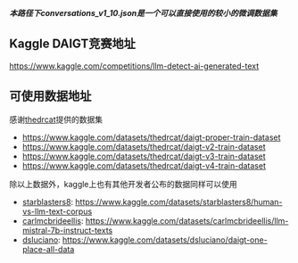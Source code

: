  ***本路径下conversations_v1_10.json是一个可以直接使用的较小的微调数据集***

## Kaggle DAIGT竞赛地址
https://www.kaggle.com/competitions/llm-detect-ai-generated-text


## 可使用数据地址
感谢[thedrcat](https://www.kaggle.com/thedrcat)提供的数据集
 - https://www.kaggle.com/datasets/thedrcat/daigt-proper-train-dataset
 - https://www.kaggle.com/datasets/thedrcat/daigt-v2-train-dataset
 - https://www.kaggle.com/datasets/thedrcat/daigt-v3-train-dataset
 - https://www.kaggle.com/datasets/thedrcat/daigt-v4-train-dataset

 除以上数据外，kaggle上也有其他开发者公布的数据同样可以使用
 - [starblasters8](https://www.kaggle.com/starblasters8): https://www.kaggle.com/datasets/starblasters8/human-vs-llm-text-corpus
 - [carlmcbrideellis](https://www.kaggle.com/carlmcbrideellis): https://www.kaggle.com/datasets/carlmcbrideellis/llm-mistral-7b-instruct-texts
 - [dsluciano](https://www.kaggle.com/dsluciano): https://www.kaggle.com/datasets/dsluciano/daigt-one-place-all-data